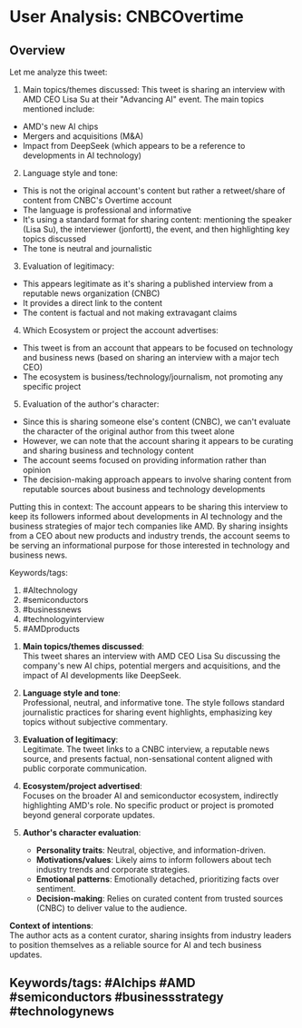 # User Analysis: CNBCOvertime

## Overview

<think>
Let me analyze this tweet:

1. Main topics/themes discussed:
This tweet is sharing an interview with AMD CEO Lisa Su at their "Advancing AI" event. The main topics mentioned include:
- AMD's new AI chips
- Mergers and acquisitions (M&A)
- Impact from DeepSeek (which appears to be a reference to developments in AI technology)

2. Language style and tone:
- This is not the original account's content but rather a retweet/share of content from CNBC's Overtime account
- The language is professional and informative
- It's using a standard format for sharing content: mentioning the speaker (Lisa Su), the interviewer (jonfortt), the event, and then highlighting key topics discussed
- The tone is neutral and journalistic

3. Evaluation of legitimacy:
- This appears legitimate as it's sharing a published interview from a reputable news organization (CNBC)
- It provides a direct link to the content
- The content is factual and not making extravagant claims

4. Which Ecosystem or project the account advertises:
- This tweet is from an account that appears to be focused on technology and business news (based on sharing an interview with a major tech CEO)
- The ecosystem is business/technology/journalism, not promoting any specific project

5. Evaluation of the author's character:
- Since this is sharing someone else's content (CNBC), we can't evaluate the character of the original author from this tweet alone
- However, we can note that the account sharing it appears to be curating and sharing business and technology content
- The account seems focused on providing information rather than opinion
- The decision-making approach appears to involve sharing content from reputable sources about business and technology developments

Putting this in context:
The account appears to be sharing this interview to keep its followers informed about developments in AI technology and the business strategies of major tech companies like AMD. By sharing insights from a CEO about new products and industry trends, the account seems to be serving an informational purpose for those interested in technology and business news.

Keywords/tags:
1. #AItechnology
2. #semiconductors
3. #businessnews
4. #technologyinterview
5. #AMDproducts
</think>

1. **Main topics/themes discussed**:  
   This tweet shares an interview with AMD CEO Lisa Su discussing the company's new AI chips, potential mergers and acquisitions, and the impact of AI developments like DeepSeek.  

2. **Language style and tone**:  
   Professional, neutral, and informative tone. The style follows standard journalistic practices for sharing event highlights, emphasizing key topics without subjective commentary.  

3. **Evaluation of legitimacy**:  
   Legitimate. The tweet links to a CNBC interview, a reputable news source, and presents factual, non-sensational content aligned with public corporate communication.  

4. **Ecosystem/project advertised**:  
   Focuses on the broader AI and semiconductor ecosystem, indirectly highlighting AMD's role. No specific product or project is promoted beyond general corporate updates.  

5. **Author's character evaluation**:  
   - **Personality traits**: Neutral, objective, and information-driven.  
   - **Motivations/values**: Likely aims to inform followers about tech industry trends and corporate strategies.  
   - **Emotional patterns**: Emotionally detached, prioritizing facts over sentiment.  
   - **Decision-making**: Relies on curated content from trusted sources (CNBC) to deliver value to the audience.  

**Context of intentions**:  
The author acts as a content curator, sharing insights from industry leaders to position themselves as a reliable source for AI and tech business updates.  

Keywords/tags: #AIchips #AMD #semiconductors #businessstrategy #technologynews
---
